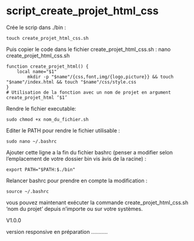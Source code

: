# script_create_projet_html_css

Crée le scrip dans ./bin :

	touch create_projet_html_css.sh 

Puis copier le code dans le fichier create_projet_html_css.sh :
	nano  create_projet_html_css.sh 

	function create_projet_html() {
   		local name="$1"  
    		mkdir -p "$name"/{css,font,img/{logo,picture}} && touch "$name"/index.html && touch "$name"/css/style.css
	}
	# Utilisation de la fonction avec un nom de projet en argument
	create_projet_html ‘$1’

Rendre le fichier executable:

	sudo chmod +x nom_du_fichier.sh

Editer le PATH pour rendre le fichier utilisable :
	
	sudo nano ~/.bashrc

Ajouter cette ligne a la fin du fichier bashrc (penser a modifier selon l’emplacement de votre dossier bin vis àvis de la racine) :

	export PATH="$PATH:$./bin"

Relancer bashrc pour prendre en compte la modification :

	source ~/.bashrc


vous pouvez maintenant exécuter la commande create_projet_html_css.sh ‘nom du projet’ depuis n’importe ou sur votre systèmes.

V1.0.0

version responsive en préparation ………..
